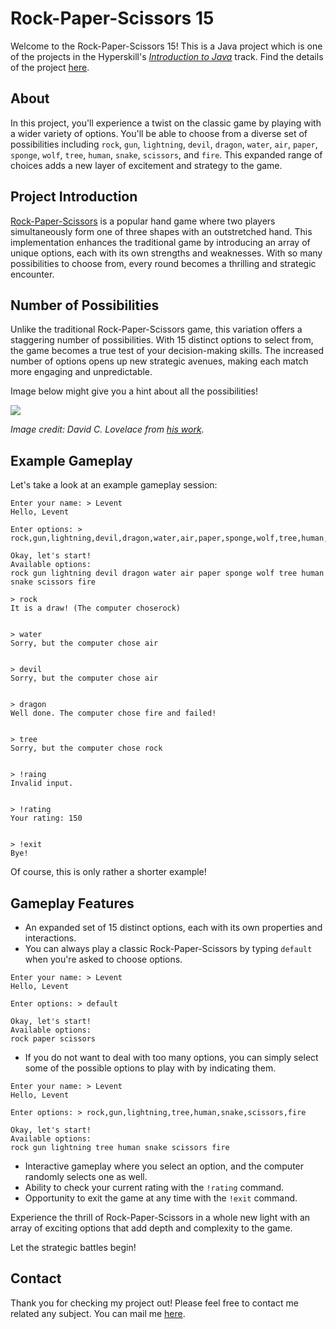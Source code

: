 # Rock-Paper-Scissors 15

Welcome to the Rock-Paper-Scissors 15! This is a Java project which is one of the projects in the Hyperskill's
<a href="https://hyperskill.org/tracks/8"><i>Introduction to Java</i></a> track. Find the details of the project 
<a href="https://hyperskill.org/projects/314?track=8">here</a>.

## About
In this project, you'll experience a twist on the classic game by playing with a wider variety of options. You'll be able 
to choose from a diverse set of possibilities including 
```rock```, ```gun```, ```lightning```, ```devil```, ```dragon```, ```water```, ```air```, ```paper```, 
```sponge```, ```wolf```, ```tree```, ```human```, ```snake```, ```scissors```, and ```fire```. 
This expanded range of choices adds a new layer of excitement and strategy to the game.

## Project Introduction

<a href="https://en.wikipedia.org/wiki/Rock_paper_scissors">Rock-Paper-Scissors</a> is a popular hand 
game where two players simultaneously form one of three shapes with an 
outstretched hand. This implementation enhances the traditional game by introducing an array of unique
options, each with its own strengths and weaknesses. With so many possibilities to choose from, 
every round becomes a thrilling and strategic encounter.

## Number of Possibilities

Unlike the traditional Rock-Paper-Scissors game, this variation offers a staggering number of possibilities. 
With 15 distinct options to select from, the game becomes a true test of your decision-making skills. 
The increased number of options opens up new strategic avenues, making each match more engaging and unpredictable.

Image below might give you a hint about all the possibilities!

<img src="https://umop.com/images/rps15.jpg">

<i>Image credit: David C. Lovelace from <a href="https://umop.com/rps15.htm">his work</a>.</i>

## Example Gameplay

Let's take a look at an example gameplay session:

```
Enter your name: > Levent
Hello, Levent

Enter options: > rock,gun,lightning,devil,dragon,water,air,paper,sponge,wolf,tree,human,snake,scissors,fire

Okay, let's start!
Available options: 
rock gun lightning devil dragon water air paper sponge wolf tree human snake scissors fire 

> rock
It is a draw! (The computer choserock)


> water
Sorry, but the computer chose air


> devil
Sorry, but the computer chose air


> dragon
Well done. The computer chose fire and failed!


> tree
Sorry, but the computer chose rock


> !raing
Invalid input.


> !rating
Your rating: 150


> !exit
Bye!
```

Of course, this is only rather a shorter example!

## Gameplay Features

- An expanded set of 15 distinct options, each with its own properties and interactions.
- You can always play a classic Rock-Paper-Scissors by typing ```default``` when you're
asked to choose options.
```
Enter your name: > Levent
Hello, Levent

Enter options: > default

Okay, let's start!
Available options: 
rock paper scissors 
```
- If you do not want to deal with too many options,
you can simply select some of the possible options to play with by indicating them.
```
Enter your name: > Levent
Hello, Levent

Enter options: > rock,gun,lightning,tree,human,snake,scissors,fire

Okay, let's start!
Available options: 
rock gun lightning tree human snake scissors fire 
```
- Interactive gameplay where you select an option, and the computer randomly selects one as well.
- Ability to check your current rating with the `!rating` command.
- Opportunity to exit the game at any time with the `!exit` command.

Experience the thrill of Rock-Paper-Scissors in a whole new light with an array of 
exciting options that add depth and complexity to the game.

Let the strategic battles begin!

## Contact

Thank you for checking my project out! Please feel free to contact me related any subject.
You can mail me <a href="mailto@leventpolat408@gmail.com">here</a>.

